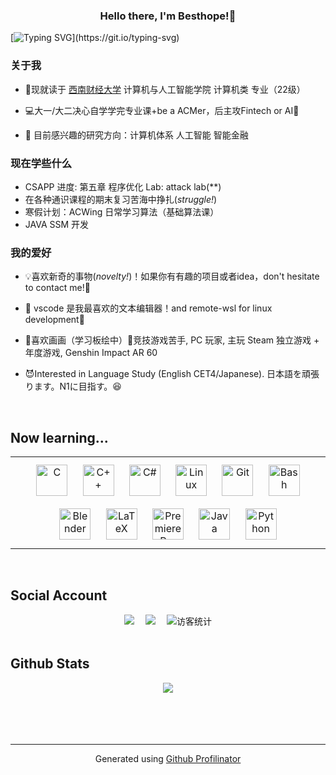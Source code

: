### <div align="center">Hello there, I'm Besthope!🌈</div>  

[![Typing SVG](https://readme-typing-svg.demolab.com?font=Fira+Code&pause=1000&color=F7442B&center=true&vCenter=true&width=435&lines=Welcome+to+my+profile+page!)](https://git.io/typing-svg)

### 关于我

- 🐒现就读于 [西南财经大学](https://e.swufe.edu.cn/) 计算机与人工智能学院 计算机类 专业（22级）  
  
- 💻大一/大二决心自学学完专业课+be a ACMer，后主攻Fintech or AI🤖  

- 🤖 目前感兴趣的研究方向：计算机体系 人工智能 智能金融

### 现在学些什么

- CSAPP 进度: 第五章 程序优化 Lab: attack lab(**)
- 在各种通识课程的期末复习苦海中挣扎(*struggle!*)
- 寒假计划：ACWing 日常学习算法（基础算法课）
- JAVA SSM 开发

### 我的爱好

- 💡喜欢新奇的事物(*novelty!*)！如果你有有趣的项目或者idea，don't hesitate to contact me!🎈  

- 🦀 vscode 是我最喜欢的文本编辑器！and remote-wsl for linux development🦀

- 🎨喜欢画画（学习板绘中）🎵竞技游戏苦手, PC 玩家, 主玩 Steam 独立游戏 + 年度游戏, Genshin Impact AR 60
  
- 😈Interested in Language Study (English CET4/Japanese). 日本語を頑張ります。N1に目指す。😆

<br/>  


## Now learning...  
<table><tr><td valign="top" width="33%">

<div align="center">  
<a href="https://www.cprogramming.com/" target="_blank"><img style="margin: 10px" src="https://profilinator.rishav.dev/skills-assets/c-original.svg" alt="C" height="50" /></a>  
<a href="https://www.cplusplus.com/" target="_blank"><img style="margin: 10px" src="https://profilinator.rishav.dev/skills-assets/cplusplus-original.svg" alt="C++" height="50" /></a>  
<a href="https://docs.microsoft.com/en-us/dotnet/csharp/" target="_blank"><img style="margin: 10px" src="https://profilinator.rishav.dev/skills-assets/csharp-original.svg" alt="C#" height="50" /></a>  
<a href="https://www.linux.org/" target="_blank"><img style="margin: 10px" src="https://profilinator.rishav.dev/skills-assets/linux-original.svg" alt="Linux" height="50" /></a>  
<a href="https://github.com/" target="_blank"><img style="margin: 10px" src="https://profilinator.rishav.dev/skills-assets/git-scm-icon.svg" alt="Git" height="50" /></a>  
<a href="https://www.gnu.org/software/bash/" target="_blank"><img style="margin: 10px" src="https://profilinator.rishav.dev/skills-assets/gnu_bash-icon.svg" alt="Bash" height="50" /></a>  
<a href="https://www.blender.org/" target="_blank"><img style="margin: 10px" src="https://profilinator.rishav.dev/skills-assets/blender_community_badge_white.svg" alt="Blender" height="50" /></a>  
<a href="https://www.latex-project.org/" target="_blank"><img style="margin: 10px" src="https://profilinator.rishav.dev/skills-assets/latex.png" alt="LaTeX" height="50" /></a>  
<a href="https://www.adobe.com/in/products/premiere.html" target="_blank"><img style="margin: 10px" src="https://profilinator.rishav.dev/skills-assets/adobepremierepro.png" alt="Premiere Pro" height="50" /></a>  
<a href="https://www.java.com/" target="_blank"><img style="margin: 10px" src="https://profilinator.rishav.dev/skills-assets/java-original-wordmark.svg" alt="Java" height="50" /></a>  
<a href="https://www.python.org/" target="_blank"><img style="margin: 10px" src="https://profilinator.rishav.dev/skills-assets/python-original.svg" alt="Python" height="50" /></a>  
</div>

</td></tr></table>  

<br/>  

## Social Account
<div align="center">
  <a href="https://space.bilibili.com/448488855/"><img src="https://img.shields.io/badge/bilibili-B%E7%AB%99-ff69b4"></a>&emsp;
  <a href="https://www.zhihu.com/people/xie-bai-heng-28/"><img src="https://img.shields.io/badge/zhihu-%E7%9F%A5%E4%B9%8E-blue"></a>&emsp;
<!-- 访客数统计徽标 -->
  <img src="https://visitor-badge.glitch.me/badge?page_id=Besthope-Official" alt="访客统计" /></div>

<br/>  

## Github Stats  
<div align="center"><img src="https://github-readme-stats.vercel.app/api?username=Besthope-Official&show_icons=true&count_private=true&hide_border=true" align="center" /></div>  

<br/>  

<br/>  

<br/>  

<br />

----
<div align="center">Generated using <a href="https://profilinator.rishav.dev/" target="_blank">Github Profilinator</a></div>
